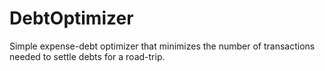 # DebtOptimizer
Simple expense-debt optimizer that minimizes the number of transactions needed to settle debts for a road-trip.
